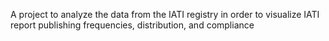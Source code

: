 A project to analyze the data from the IATI registry in order to visualize IATI report publishing frequencies, distribution, and compliance
